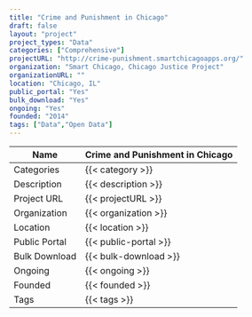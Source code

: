 ```yaml
---
title: "Crime and Punishment in Chicago"
draft: false
layout: "project"
project_types: "Data"
categories: ["Comprehensive"]
projectURL: "http://crime-punishment.smartchicagoapps.org/"
organization: "Smart Chicago, Chicago Justice Project"
organizationURL: ""
location: "Chicago, IL"
public_portal: "Yes"
bulk_download: "Yes"
ongoing: "Yes"
founded: "2014"
tags: ["Data","Open Data"]
---
```



Name                    |  Crime and Punishment in Chicago    
------------------------|----
Categories              | {{< category >}} 
Description             | {{< description >}} 
Project URL             | {{< projectURL >}} 
Organization            | {{< organization >}} 
Location                | {{< location >}} 
Public Portal           | {{< public-portal >}} 
Bulk Download           | {{< bulk-download >}} 
Ongoing                 | {{< ongoing >}} 
Founded                 | {{< founded >}} 
Tags                    | {{< tags >}} 

